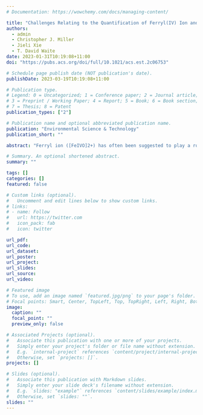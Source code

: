 ```yaml
---
# Documentation: https://wowchemy.com/docs/managing-content/

title: "Challenges Relating to the Quantification of Ferryl(IV) Ion and Hydroxyl Radical Generation Rates Using Methyl Phenyl Sulfoxide (PMSO), Phthalhydrazide, and Benzoic Acid as Probe Compounds in the Homogeneous Fenton Reaction"
authors:
  - admin
  - Christopher J. Miller
  - Jieli Xie
  - T. David Waite
date: 2023-01-31T10:19:08+11:00
doi: "https://pubs.acs.org/doi/full/10.1021/acs.est.2c06753"

# Schedule page publish date (NOT publication's date).
publishDate: 2023-03-19T10:19:08+11:00

# Publication type.
# Legend: 0 = Uncategorized; 1 = Conference paper; 2 = Journal article;
# 3 = Preprint / Working Paper; 4 = Report; 5 = Book; 6 = Book section;
# 7 = Thesis; 8 = Patent
publication_types: ["2"]

# Publication name and optional abbreviated publication name.
publication: "Environmental Science & Technology"
publication_short: ""

abstract: "Ferryl ion ([FeIVO]2+) has often been suggested to play a role in iron-based advanced oxidation processes (AOPs) with its presence commonly determined using the unique oxidation pathway from methyl phenyl sulfoxide (PMSO) to methyl phenyl sulfone (PMSO2). However, we show here that the oxidation products of PMSO, formed on reaction with hydroxyl radical, enhance PMSO2 formation as a result of their complexation with Fe(III) leading to the changes in the reactivity of Fe(III) species in the homogeneous Fenton reaction. As such, PMSO should be used with caution to investigate the role of [FeIVO]2+ in iron-based AOPs with these insights suggesting the need to reassess the findings of many previous studies in which this reagent was used. The other common target compounds, phthalhydrazide and hydroxybenzoic acids, were also found to modify the rate and extent of iron cycling as a result of complexation and/or redox reactions, either by the probe compound itself and/or oxidation products formed. Overall, this study highlights that these confounding effects of the aromatic probe compounds on the reactivity of iron species should be recognized if reliable mechanistic insights into iron-based AOPs are to be obtained."

# Summary. An optional shortened abstract.
summary: ""

tags: []
categories: []
featured: false

# Custom links (optional).
#   Uncomment and edit lines below to show custom links.
# links:
# - name: Follow
#   url: https://twitter.com
#   icon_pack: fab
#   icon: twitter

url_pdf:
url_code:
url_dataset:
url_poster:
url_project:
url_slides:
url_source:
url_video:

# Featured image
# To use, add an image named `featured.jpg/png` to your page's folder. 
# Focal points: Smart, Center, TopLeft, Top, TopRight, Left, Right, BottomLeft, Bottom, BottomRight.
image:
  caption: ""
  focal_point: ""
  preview_only: false

# Associated Projects (optional).
#   Associate this publication with one or more of your projects.
#   Simply enter your project's folder or file name without extension.
#   E.g. `internal-project` references `content/project/internal-project/index.md`.
#   Otherwise, set `projects: []`.
projects: []

# Slides (optional).
#   Associate this publication with Markdown slides.
#   Simply enter your slide deck's filename without extension.
#   E.g. `slides: "example"` references `content/slides/example/index.md`.
#   Otherwise, set `slides: ""`.
slides: ""
---
```

